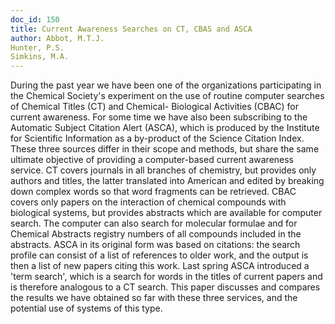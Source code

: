 ```yaml
---
doc_id: 150
title: Current Awareness Searches on CT, CBAS and ASCA
author: Abbot, M.T.J.
Hunter, P.S.
Simkins, M.A.
---
```


During the past year we have been one of the organizations
participating in the Chemical Society's experiment on the use
of routine computer searches of Chemical Titles (CT) and Chemical-
Biological Activities (CBAC) for current awareness.  For some
time we have also been subscribing to the Automatic Subject Citation
Alert (ASCA), which is produced by the Institute for Scientific
Information as a by-product of the Science Citation Index.  These
three sources differ in their scope and methods, but share the
same ultimate objective of providing a computer-based current
awareness service.
  CT covers journals in all branches of chemistry, but provides only
authors and titles, the latter translated into American and edited by 
breaking down complex words so that word fragments can be retrieved.
CBAC covers only papers on the interaction of chemical compounds with
biological systems, but provides abstracts which are available for
computer search.  The computer can also search for molecular
formulae and for Chemical Abstracts registry numbers of all
compounds included in the abstracts.  ASCA in its original form
was based on citations: the search profile can consist of a list of
references to older work, and the output is then a list of new papers
citing this work.  Last spring ASCA introduced a 'term search', which
is a search for words in the titles of current papers and is therefore
analogous to a CT search.
  This paper discusses and compares the results we have obtained so
far with these three services, and the potential use of systems of
this type.
